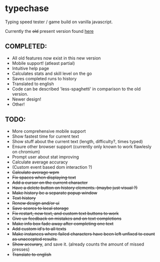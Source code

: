# typechase

Typing speed tester / game build on vanilla javascript.

Currently the ~~old~~ present version found [here](https://pennanen.dev/projects/typechase/)

## COMPLETED:

- All old features now exist in this new version
- Mobile support! (atleast partial)
- Intuitive help page
- Calculates stats and skill level on the go
- Saves completed runs to history
- Translated to english
- Code can be described 'less-spaghetti' in comparison to the old version.
- Newer design!
- Other!

## TODO:

- More comprehensive mobile support
- Show fastest time for current text
- Show stuff about the current text (length, difficulty?, times typed)
- Ensure other browser support (currently only known to work flawlesly on chromium)
- Prompt user about stat improving
- Calculate average accuracy
- (Custom event based dom interaction ?)
- ~~Calculate average wpm~~
- ~~Fix spaces when displaying text~~
- ~~Add a cursor on the current character~~
- ~~Have a delete button on history elements. (maybe just visual ?)~~
- ~~Make history be a separate popup window~~
- ~~Text history~~
- ~~Renew design and/or ui~~
- ~~Save scores to local storage~~
- ~~Fix restart, new text, and custom text buttons to work~~
- ~~Give ux feedback on mistakes and on text completions~~
- ~~Make info box fade away after completing one text~~
- ~~Add custom id's to all texts~~
- ~~Make instances where failed characters have been left unfixed to count as unaccepted results.~~
- ~~Show accurary~~, and save it. (already counts the amount of missed presses)
- ~~Translate to english~~
